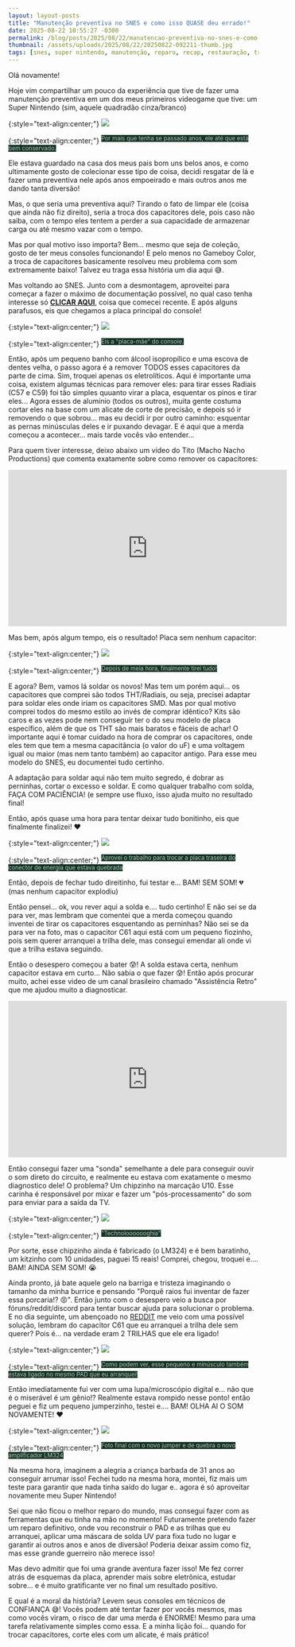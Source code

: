 ```yaml
---
layout: layout-posts
title: "Manutenção preventiva no SNES e como isso QUASE deu errado!"
date: 2025-08-22 10:55:27 -0300
permalink: /blog/posts/2025/08/22/manutencao-preventiva-no-snes-e-como-isso-quase-deu-errado
thumbnail: /assets/uploads/2025/08/22/20250822-092211-thumb.jpg
tags: [snes, super nintendo, manutenção, reparo, recap, restauração, troca de capacitor, capacitor eletrolítico, lm324, reparo de trilha, eletrônica, soldagem, conserto, retrô, retro gaming, videogames clássicos, diagnóstico snes, arrumar super nintendo]
---
```


Olá novamente!

Hoje vim compartilhar um pouco da experiência que tive de fazer uma manutenção preventiva em um dos meus primeiros videogame que tive: um Super Nintendo (sim, aquele quadradão cinza/branco)

{:style="text-align:center;"}
[![](20250822-092211-thumb.jpg)](20250822-092211.jpg)

{:style="text-align:center;"}
<sup><font style="background-color: #123524;" color="#C0C0C0">Por mais que tenha se passado anos, ele até que está bem conservado.</font></sup>

Ele estava guardado na casa dos meus pais bom uns belos anos, e como ultimamente gosto de colecionar esse tipo de coisa, decidi resgatar de lá e fazer uma preventiva nele após anos empoeirado e mais outros anos me dando tanta diversão!

Mas, o que seria uma preventiva aqui? Tirando o fato de limpar ele (coisa que ainda não fiz direito), seria a troca dos capacitores dele, pois caso não saiba, com o tempo eles tentem a perder a sua capacidade de armazenar carga ou até mesmo vazar com o tempo.

Mas por qual motivo isso importa? Bem... mesmo que seja de coleção, gosto de ter meus consoles funcionando! E pelo menos no Gameboy Color, a troca de capacitores basicamente resolveu meu problema com som extremamente baixo! Talvez eu traga essa história um dia aqui 😅.

Mas voltando ao SNES. Junto com a desmontagem, aproveitei para começar a fazer o máximo de documentação possível, no qual caso tenha interesse só [**CLICAR AQUI**](https://github.com/zenaror/Anotacoes-Consoles-Retro), coisa que comecei recente. E após alguns parafusos, eis que chegamos a placa principal do console!

{:style="text-align:center;"}
[![](img-2609-thumb.jpg)](img-2609.jpg)

{:style="text-align:center;"}
<sup><font style="background-color: #123524;" color="#C0C0C0">Eis a "placa-mãe" do console.</font></sup>

Então, após um pequeno banho com álcool isopropílico e uma escova de dentes velha, o passo agora é a remover TODOS esses capacitores da parte de cima. Sim, troquei apenas os eletrolíticos. Aqui é importante uma coisa, existem algumas técnicas para remover eles: para tirar esses Radiais (C57 e C59) foi tão simples quuanto virar a placa, esquentar os pinos e tirar eles... Agora esses de alumínio (todos os outros), muita gente costuma cortar eles na base com um alicate de corte de precisão, e depois só ir removendo o que sobrou... mas eu decidi ir por outro caminho: esquentar as pernas minúsculas deles e ir puxando devagar. E é aqui que a merda começou a acontecer... mais tarde vocês vão entender...

Para quem tiver interesse, deixo abaixo um vídeo do Tito (Macho Nacho Productions) que comenta exatamente sobre como remover os capacitores:
<center>
<div class="responsive-video">
<iframe width="560" height="315" src="https://www.youtube.com/embed/0fP1wKfwOyU?si=N2qQLK4YE-2IStxG" title="YouTube video player" frameborder="0" allow="accelerometer; autoplay; clipboard-write; encrypted-media; gyroscope; picture-in-picture; web-share" referrerpolicy="strict-origin-when-cross-origin" allowfullscreen></iframe>
</div>
</center>

Mas bem, após algum tempo, eis o resultado! Placa sem nenhum capacitor:

{:style="text-align:center;"}
[![](img-20250819-wa0003-thumb.jpg)](img-20250819-wa0003.jpg)

{:style="text-align:center;"}
<sup><font style="background-color: #123524;" color="#C0C0C0">Depois de meia hora, finalmente tirei tudo!</font></sup>

E agora? Bem, vamos lá soldar os novos! Mas tem um porém aqui... os capacitores que comprei são todos THT/Radiais, ou seja, precisei adaptar para soldar eles onde iriam os capacitores SMD. Mas por qual motivo comprei todos do mesmo estilo ao invés de comprar idêntico? Kits são caros e as vezes pode nem conseguir ter o do seu modelo de placa específico, além de que os THT são mais baratos e fáceis de achar! O importante aqui é tomar cuidado na hora de comprar os capacitores, onde eles tem que tem a mesma capacitância (o valor do uF) e uma voltagem igual ou maior (mas nem tanto também) ao capacitor antigo. Para esse meu modelo do SNES, eu documentei tudo certinho.

A adaptação para soldar aqui não tem muito segredo, é dobrar as perninhas, cortar o excesso e soldar. E como qualquer trabalho com solda, FAÇA COM PACIÊNCIA! (e sempre use fluxo, isso ajuda muito no resultado final!

Então, após quase uma hora para tentar deixar tudo bonitinho, eis que finalmente finalizei! ❤️

{:style="text-align:center;"}
[![](20250820-202411-thumb.jpg)](20250820-202411.jpg)

{:style="text-align:center;"}
<sup><font style="background-color: #123524;" color="#C0C0C0">Aprovei o trabalho para trocar a placa traseira do conector de energia que estava quebrada</font></sup>

Então, depois de fechar tudo direitinho, fui testar e... BAM! SEM SOM! 💔 (mas nenhum capacitor explodiu)

Então pensei... ok, vou rever aqui a solda e.... tudo certinho! E não sei se da para ver, mas lembram que comentei que a merda começou quando inventei de tirar os capacitores esquentando as perninhas? Não sei se da para ver na foto, mas o capacitor C61 aqui está com um pequeno fiozinho, pois sem querer arranquei a trilha dele, mas consegui emendar ali onde vi que a trilha estava seguindo.

Então o desespero começou a bater 😰! A solda estava certa, nenhum capacitor estava em curto... Não sabia o que fazer 😰! Então após procurar muito, achei esse video de um canal brasileiro chamado "Assistência Retro" que me ajudou muito a diagnosticar.

<center>
<div class="responsive-video">
<iframe width="560" height="315" src="https://www.youtube.com/embed/N5Iq68QNoaw?si=tUlcB8mNRywAItuI" title="YouTube video player" frameborder="0" allow="accelerometer; autoplay; clipboard-write; encrypted-media; gyroscope; picture-in-picture; web-share" referrerpolicy="strict-origin-when-cross-origin" allowfullscreen></iframe>
</div>
</center>

Então consegui fazer uma "sonda" semelhante a dele para conseguir ouvir o som direto do circuito, e realmente eu estava com exatamente o mesmo diagnostico dele! O problema? Um chipzinho na marcação U10. Esse carinha é responsável por mixar e fazer um "pós-processamento" do som para enviar para a saída da TV.

{:style="text-align:center;"}
[![](20250822-100700-thumb.jpg)](20250822-100700.jpg)

{:style="text-align:center;"}
<sup><font style="background-color: #123524;" color="#C0C0C0">"Technolooooooghia"</font></sup>

Por sorte, esse chipzinho ainda é fabricado (o LM324) e é bem baratinho, um kitzinho com 10 unidades, paguei 15 reais! Comprei, chegou, troquei e.... BAM! AINDA SEM SOM! 😭

Ainda pronto, já bate aquele gelo na barriga e tristeza imaginando o tamanho da minha burrice e pensando "Porquê raios fui inventar de fazer essa porcaria!? 😡". Então junto com o desespero veio a busca por fóruns/reddit/discord para tentar buscar ajuda para solucionar o problema. E no dia seguinte, um abençoado no [REDDIT](https://www.reddit.com/r/consolerepair/comments/1mvv2fq/full_snes_recap_but_no_sound_after_that/) me veio com uma possível solução, lembram do capacitor C61 que eu arranquei a trilha dele sem querer? Pois é... na verdade eram 2 TRILHAS que ele era ligado!

{:style="text-align:center;"}
[![](full-snes-recap-but-no-sound-after-that-sns-cpu-gpm-02-v0-wlhk6fxrqakf1-thumb.jpg)](full-snes-recap-but-no-sound-after-that-sns-cpu-gpm-02-v0-wlhk6fxrqakf1.jpg)

{:style="text-align:center;"}
<sup><font style="background-color: #123524;" color="#C0C0C0">Como podem ver, esse pequeno e minúsculo também estava ligado no mesmo PAD que eu arranquei!</font></sup>

Então imediatamente fui ver com uma lupa/microscópio digital e... não que é o miserável é um gênio!? Realmente estava rompido nesse ponto!
então peguei e fiz um pequeno jumperzinho, testei e.... BAM! OLHA AI O SOM NOVAMENTE! ❤️

{:style="text-align:center;"}
[![](20250821-081524-thumb.jpg)](20250821-081524.jpg)

{:style="text-align:center;"}
<sup><font style="background-color: #123524;" color="#C0C0C0">Foto final com o novo jumper e de quebra o novo amplificador LM324</font></sup>

Na mesma hora, imaginem a alegria a criança barbada de 31 anos ao conseguir arrumar isso! Fechei tudo na mesma hora, montei, fiz mais um teste para garantir que nada tinha saído do lugar e.. agora é só aproveitar novamente meu Super Nintendo!

Sei que não ficou o melhor reparo do mundo, mas consegui fazer com as ferramentas que eu tinha na mão no momento! Futuramente pretendo fazer um reparo definitivo, onde vou reconstruir o PAD e as trilhas que eu arranquei, aplicar uma máscara de solda UV para fixa tudo no lugar e garantir ai outros anos e anos de diversão! Poderia deixar assim como fiz, mas esse grande guerreiro não merece isso!

Mas devo admitir que foi uma grande aventura fazer isso! Me fez correr atrás de esquemas da placa, aprender mais sobre eletrônica, estudar sobre... e é muito gratificante ver no final um resultado positivo.

E qual é a moral da história? Levem seus consoles em técnicos de CONFIANÇA 😅! Vocês podem até tentar fazer por vocês mesmos, mas como vocês viram, o risco de dar uma merda é ENORME! Mesmo para uma tarefa relativamente simples como essa. E a minha lição foi... quando for trocar capacitores, corte eles com um alicate, é mais prático! 
